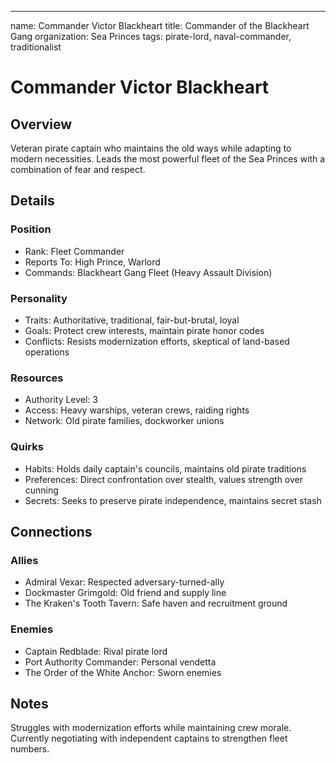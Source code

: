 ---
name: Commander Victor Blackheart
title: Commander of the Blackheart Gang
organization: Sea Princes
tags: pirate-lord, naval-commander, traditionalist

# Commander Victor Blackheart
## Overview
Veteran pirate captain who maintains the old ways while adapting to modern necessities. Leads the most powerful fleet of the Sea Princes with a combination of fear and respect.

## Details
### Position
* Rank: Fleet Commander
* Reports To: High Prince, Warlord
* Commands: Blackheart Gang Fleet (Heavy Assault Division)

### Personality
* Traits: Authoritative, traditional, fair-but-brutal, loyal
* Goals: Protect crew interests, maintain pirate honor codes
* Conflicts: Resists modernization efforts, skeptical of land-based operations

### Resources
* Authority Level: 3
* Access: Heavy warships, veteran crews, raiding rights
* Network: Old pirate families, dockworker unions

### Quirks
* Habits: Holds daily captain's councils, maintains old pirate traditions
* Preferences: Direct confrontation over stealth, values strength over cunning
* Secrets: Seeks to preserve pirate independence, maintains secret stash

## Connections
### Allies
* Admiral Vexar: Respected adversary-turned-ally
* Dockmaster Grimgold: Old friend and supply line
* The Kraken's Tooth Tavern: Safe haven and recruitment ground

### Enemies
* Captain Redblade: Rival pirate lord
* Port Authority Commander: Personal vendetta
* The Order of the White Anchor: Sworn enemies

## Notes
Struggles with modernization efforts while maintaining crew morale. Currently negotiating with independent captains to strengthen fleet numbers.